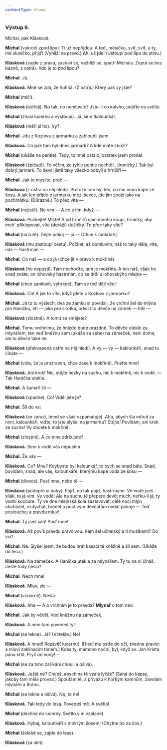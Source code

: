 ```yaml
---
contentType: drama
---
```


<section>

### Výstup 9.

Míchal, pak Klásková.

</section>

<section>

**Míchal** (vykročí zpod lípy). Ti už nepřijdou. A teď, měsíčku, sviť, sviť, a ty, mé sluníčko, přijď! (Vyhlíží na pravo.) Ah, už jde! (Ustoupí pod lípu do stínu.)

**Klásková** (vyjde z prava, zastaví se, rozhlíží se, spatří Míchala. Zeptá se bez bázně, z ostrá). Kdo je to pod lípou?

**Míchal.** Já.

**Klásková.** Mně se zdá, že huhňá. (Z ostrá.) Který pak vy jste?

**Míchal** (mlčí).

**Klásková** (ostřeji). No tak, co nemluvíte? Jste-li co kalyho, pojďte na světlo.

**Míchal** (zhasí lucernu a vystoupí). Já jsem tkalounkář.

**Klásková** (měří si ho). Vy?

**Míchal.** Jdu z Kozlova z jarmarku a zabloudil jsem.

**Klásková.** Co pak tam byl dnes jarmark? A kde máte zboží?

**Míchal** (ukáže na pentle). Tady, to mně ostalo, ostatek jsem prodal.

**Klásková** (špičatě). To věřím, že tyhle pentle nechtěli. (Ironicky.) Tak byl dobrý jarmark. To ševci jistě taky všecko odbyli a hrnčíři —

**Míchal.** Jak to myslíte, proč —

**Klásková** (z ostra na něj hledí). Protože tam byl ten, co mu voda kape ze šosu. A jak ten přijde o jarmarku mezi ševce, jde jim zboží jako na pochmátku. (Důrazně.) To přec víte —

**Míchal** (nejistě). No vím — A co s tím, když —

**Klásková.** Počkejte! Mlčte! A od hrnčířů sám mnoho koupí, hrníčky, aby moh' přiklopovat, víte (doráží) dušičky. To přec taky víte?

**Míchal** (mrzutě). Dejte pokoj — já — (Chce k mokřině.)

**Klásková** (mu zastoupí cestu). Počkat, až domluvím; náš to taky dělá, víte, náš — hastrman —

**Míchal.** Co náš — a co já (chce jít v pravo k mokřině).

**Klásková** (ho nepustí). Tam nechoďte, tam je mokřina. A ten náš, však ho snad znáte, on lohovský hastrman, co se drží u lohovskýho mlejna —

**Míchal** (chce zamluvit, vyhrkne). Tam se teď dějí věci!

**Klásková.** Co! A jak to víte, když jdete z Kozlova z jarmarku?

**Míchal.** Já to tu výslech; dva ze zámku si povídali, že vrchní šel do mlýna pro Haničku, eh — jako pro sirotka, odvíst to děvče na zámek — hihi —

**Klásková** (zlostně). A tomu se smějete?

**Míchal.** Tomu vrchnímu, že hnízdo bude prázdné. To děvče uteklo za mlynářem, ten veď kněžnu sem (ukáže za sebe) na zámeček, není doma, ale to děvče také ne.

**Klásková** (překvapená ostře na něj hledí). A vy — vy — kalounkáři, snad tu číháte —

**Míchal** (vida, že je prozrazen, chce zase k mokřině). Pusťte mne!

**Klásková.** Ani krok! Nic, stůjte hezky na suchu, nic k mokřině, nic k vodě. — Tak Hanička utekla. 

**Míchal.** A šumaři šli — 

**Klásková** (vpadne). Co! Viděl jste je? 

**Míchal.** Šli do vsi.

**Klásková** (se zarazí, hned se však vzpamatuje). Aha, abych šla odtud za nimi, kalounkáři, viďte; to jste slyšel na jarmarku? Stůjte! Povídám, ani krok ze sucha! Vy chcete k mokřině.

**Míchal** (zlostně). A co mne zdržujete?

**Klásková.** Sem k vodě vás nepustím.

**Míchal.** Že vás —

**Klásková.** Co? Mne? Kdybyste byl kalounkář, to bych se snad bála. Snad, povídám, snad, ale vás, kalounkáře, kterýmu kape voda ze šosu — 

**Míchal** (divoce). Pusť mne, nebo tě — 

**Klásková** (podepře si boky). Pojď, no tak pojď, hastrmane. Ve vodě jseš silák, to já vím. Ve vodě! Ale na suchu tě přepere devět much, neřku-li já, ty vodní kocoure. Ty ve dne mlejnská kola zastavovat, celé noci mlýn obcházet, vzdychat, brečet a poctivým děvčatům nedat pokoje — Teď poslouchej a pravdu mluv!

**Míchal.** Ty jseš saň! Pusť mne!

**Klásková.** Až povíš pravdu pravdivou. Kam šel učitelský a ti muzikanti? Do vsi?

**Míchal.** Ne. Slyšel jsem, že budou hrát kasací té kněžně a šli sem. (Ukáže do lesa.)

**Klásková.** Na zámeček. A Hanička utekla za mlynářem. Ty tu na ni číháš. Ještě tudy nešla?

**Míchal.** Nech mne!

**Klásková.** Mluv, sic —

**Míchal** (vzdorně). Nešla.

**Klásková.** Aha — A o vrchním je to pravda? **Mlynář** o tom neví.

**Míchal.** Jak by věděl. Ved kněžnu na zámeček.

**Klásková.** A mne tam povedeš ty!

**Míchal** (se lekne). Já? (Vztekle.) Ne!

**Klásková.** A hned! Rozsvěť lucernu!  (Hledí mu ostře do očí, zvedne pravici a mluví zaklínacím tónem.) Kdes ty, mamono noční, byl, když sv. Jan Krista pána křtil. Pryč od vody! —

**Míchal** (se za toho zaříkání choulí a ošívá).

**Klásková.** Ještě ne? Chceš, abych na tě vzala lyčák? (Sahá do kapsy, jakoby tam měla provaz.) Spoutám tě, a přivážu k horkým kamnům, zavolám mlynáře a Bránu.

**Míchal** (se lekne a ošívá). Ne, to ne! 

**Klásková.** Tak tedy do lesa. Povedeš mě. A světloI 

**Míchal** (dechne do lucerny. Světlo v ní vzplane). 

**Klásková.** Hybaj, kalounkáři s mokrým šosem! (Chytne ho za šos.)

**Míchal** (šklebě se, zajde do lesa). 

**Klásková** (za ním).

</section>
